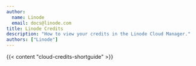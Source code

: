 ```yaml
---
author:
  name: Linode
  email: docs@linode.com
title: Linode Credits
description: "How to view your credits in the Linode Cloud Manager."
authors: ["Linode"]
---
```


{{< content "cloud-credits-shortguide" >}}
